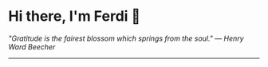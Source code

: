 <h1>Hi there, I'm Ferdi 👋</h1>

<p><em>
  "Gratitude is the fairest blossom which springs from the soul." — Henry Ward Beecher
</em></p>

---
